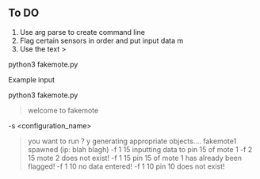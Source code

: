 ## To DO 

1. Use arg parse to create command line 
2. Flag certain sensors in order and put input data m
3. Use the text > 



python3 fakemote.py 



Example input 

python3 fakemote.py 

> welcome to fakemote 

-s <configuration_name> 
> you want to run <configuration name>? 
y 
> generating appropriate objects....
>fakemote1 spawned (ip: blah blagh)
-f 1 15 <data>
> inputting data to pin 15 of mote 1 
-f 2 15 <data>
> mote 2 does not exist! 
-f 1 15 <data>
> pin 15 of mote 1 has already been flagged! 
-f 1 10 
> no data entered!
-f 1 10 <data>
pin 10 does not exist! 
